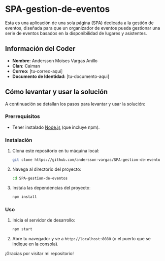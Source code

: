 # SPA-gestion-de-eventos

Esta es una aplicación de una sola página (SPA) dedicada a la gestión de eventos, diseñada para que un organizador de eventos pueda gestionar una serie de eventos basados en la disponibilidad de lugares y asistentes.

## Información del Coder

* **Nombre:** Andersson Moises Vargas Anillo
* **Clan:** Caiman
* **Correo:** [tu-correo-aqui]
* **Documento de Identidad:** [tu-documento-aqui]

## Cómo levantar y usar la solución

A continuación se detallan los pasos para levantar y usar la solución:

### Prerrequisitos

* Tener instalado [Node.js](https://nodejs.org/) (que incluye npm).

### Instalación

1. Clona este repositorio en tu máquina local:
   ```bash
   git clone https://github.com/andersson-vargas/SPA-gestion-de-eventos.git
   ```
2. Navega al directorio del proyecto:
   ```bash
   cd SPA-gestion-de-eventos
   ```
3. Instala las dependencias del proyecto:
   ```bash
   npm install
   ```

### Uso

1. Inicia el servidor de desarrollo:
   ```bash
   npm start
   ```
2. Abre tu navegador y ve a `http://localhost:8080` (o el puerto que se indique en la consola).

¡Gracias por visitar mi repositorio!
